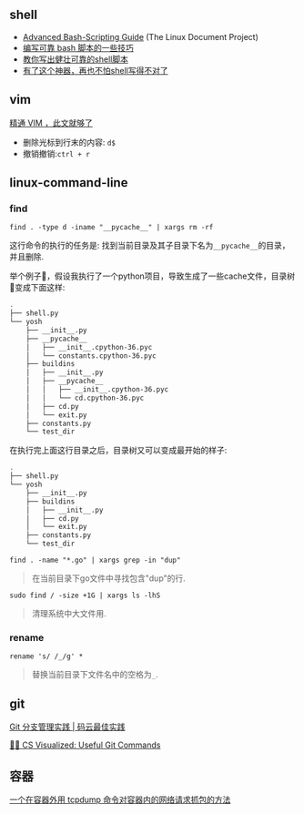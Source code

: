 ## shell

- [Advanced Bash-Scripting Guide](http://tldp.org/LDP/abs/html/) (The Linux Document Project)
- [编写可靠 bash 脚本的一些技巧](https://mp.weixin.qq.com/s/VmM_U4RefRBHwIw8NegC8Q)
- [教你写出健壮可靠的shell脚本](https://mp.weixin.qq.com/s/mUt7yNBn5_eCcb9RHCKUbQ)
- [有了这个神器，再也不怕shell写得不对了](https://mp.weixin.qq.com/s?__biz=MzI2OTA3NTk3Ng==&mid=2649285685&idx=2&sn=cf431bfad1dc3d017b7e0ed9fafb59f2&chksm=f2f99752c58e1e44a79e1a659c087cbf4b9c3f14c4438c2d8c900ad3837389b6ae6cb0b3d33e&scene=21#wechat_redirect)




## vim

[精通 VIM ，此文就够了](https://zhuanlan.zhihu.com/p/68111471)

- 删除光标到行末的内容: `d$`
- 撤销撤销:`ctrl + r`


## linux-command-line

### find

`find . -type d -iname "__pycache__" | xargs rm -rf`

这行命令的执行的任务是:
找到当前目录及其子目录下名为`__pycache__`的目录，并且删除.

举个例子🌰，假设我执行了一个python项目，导致生成了一些cache文件，目录树🌲变成下面这样:

```bash
.
├── shell.py
└── yosh
    ├── __init__.py
    ├── __pycache__
    │   ├── __init__.cpython-36.pyc
    │   └── constants.cpython-36.pyc
    ├── buildins
    │   ├── __init__.py
    │   ├── __pycache__
    │   │   ├── __init__.cpython-36.pyc
    │   │   └── cd.cpython-36.pyc
    │   ├── cd.py
    │   └── exit.py
    ├── constants.py
    └── test_dir

```
在执行完上面这行目录之后，目录树又可以变成最开始的样子:
```bash
.
├── shell.py
└── yosh
    ├── __init__.py
    ├── buildins
    │   ├── __init__.py
    │   ├── cd.py
    │   └── exit.py
    ├── constants.py
    └── test_dir

```

 
`find . -name "*.go" | xargs grep -in "dup"`
> 在当前目录下go文件中寻找包含"dup"的行.


`sudo find / -size +1G | xargs ls -lhS`
> 清理系统中大文件用.

### rename

`rename 's/ /_/g' *`
> 替换当前目录下文件名中的空格为`_`.


## git

[Git 分支管理实践 | 码云最佳实践](https://mp.weixin.qq.com/s/RSREs3MqxidPX8h8wJfv4Q)

[🌳🚀 CS Visualized: Useful Git Commands](https://dev.to/lydiahallie/cs-visualized-useful-git-commands-37p1)







## 容器


[一个在容器外用 tcpdump 命令对容器内的网络请求抓包的方法](https://mozillazg.com/2020/04/use-tcpdump-for-a-container-but-outside-container.html)




































